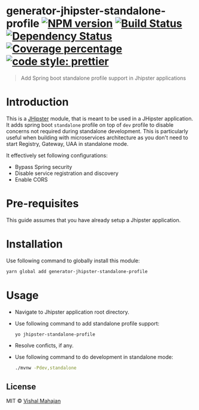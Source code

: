 # generator-jhipster-standalone-profile [![NPM version][npm-image]][npm-url] [![Build Status][travis-image]][travis-url] [![Dependency Status][daviddm-image]][daviddm-url] [![Coverage percentage][coveralls-image]][coveralls-url] [![code style: prettier][prettier-image]][prettier-url]
> Add Spring boot standalone profile support in Jhipster applications

# Introduction

This is a [JHipster](https://www.jhipster.tech/) module, that is meant to be used in a JHipster application. It adds spring boot `standalone` profile on top of `dev` profile to disable concerns not required during standalone development. This is particularly useful when building with microservices architecture as you don't need to start Registry, Gateway, UAA in standalone mode.

It effectively set following configurations:
- Bypass Spring security
- Disable service registration and discovery
- Enable CORS


# Pre-requisites

This guide assumes that you have already setup a Jhipster application.

# Installation

Use following command to globally install this module:

```bash
yarn global add generator-jhipster-standalone-profile
```

# Usage
- Navigate to Jhipster application root directory.
- Use following command to add standalone profile support:

  ```bash
  yo jhipster-standalone-profile
  ```
- Resolve conficts, if any.
- Use following command to do development in standalone mode:
  ```bash
  ./mvnw -Pdev,standalone
  ```
## License

MIT © [Vishal Mahajan]()


[npm-image]: https://badge.fury.io/js/generator-jhipster-standalone-profile.svg
[npm-url]: https://npmjs.org/package/generator-jhipster-standalone-profile
[travis-image]: https://travis-ci.org/vishal423/generator-jhipster-standalone-profile.svg?branch=master
[travis-url]: https://travis-ci.org/vishal423/generator-jhipster-standalone-profile
[daviddm-image]: https://david-dm.org/vishal423/generator-jhipster-standalone-profile.svg?theme=shields.io
[daviddm-url]: https://david-dm.org/vishal423/generator-jhipster-standalone-profile
[coveralls-image]: https://coveralls.io/repos/github/vishal423/generator-jhipster-standalone-profile/badge.svg
[coveralls-url]: https://coveralls.io/github/vishal423/generator-jhipster-standalone-profile
[prettier-image]: https://img.shields.io/badge/code_style-prettier-ff69b4.svg?style=flat-square
[prettier-url]: https://github.com/prettier/prettier
